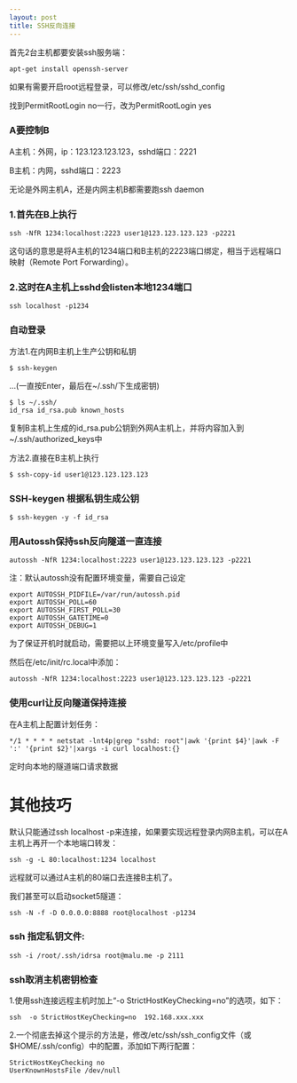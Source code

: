 ```yaml
---
layout: post
title: SSH反向连接
---
```


首先2台主机都要安装ssh服务端：

	apt-get install openssh-server

如果有需要开启root远程登录，可以修改/etc/ssh/sshd_config

找到PermitRootLogin no一行，改为PermitRootLogin yes

### A要控制B ###

A主机：外网，ip：123.123.123.123，sshd端口：2221

B主机：内网，sshd端口：2223

无论是外网主机A，还是内网主机B都需要跑ssh daemon

### 1.首先在B上执行 ###

    ssh -NfR 1234:localhost:2223 user1@123.123.123.123 -p2221

这句话的意思是将A主机的1234端口和B主机的2223端口绑定，相当于远程端口映射（Remote Port Forwarding）。

### 2.这时在A主机上sshd会listen本地1234端口 ###

    ssh localhost -p1234


### 自动登录 ###

方法1.在内网B主机上生产公钥和私钥

    $ ssh-keygen

...(一直按Enter，最后在~/.ssh/下生成密钥)

    $ ls ~/.ssh/
    id_rsa id_rsa.pub known_hosts

复制B主机上生成的id_rsa.pub公钥到外网A主机上，并将内容加入到~/.ssh/authorized_keys中

方法2.直接在B主机上执行

	$ ssh-copy-id user1@123.123.123.123

### SSH-keygen 根据私钥生成公钥

	$ ssh-keygen -y -f id_rsa

### 用Autossh保持ssh反向隧道一直连接 ###

	autossh -NfR 1234:localhost:2223 user1@123.123.123.123 -p2221

注：默认autossh没有配置环境变量，需要自己设定

    export AUTOSSH_PIDFILE=/var/run/autossh.pid
    export AUTOSSH_POLL=60
    export AUTOSSH_FIRST_POLL=30
    export AUTOSSH_GATETIME=0
    export AUTOSSH_DEBUG=1

为了保证开机时就启动，需要把以上环境变量写入/etc/profile中

然后在/etc/init/rc.local中添加：

	autossh -NfR 1234:localhost:2223 user1@123.123.123.123 -p2221


### 使用curl让反向隧道保持连接

在A主机上配置计划任务：

	*/1 * * * * netstat -lnt4p|grep "sshd: root"|awk '{print $4}'|awk -F ':' '{print $2}'|xargs -i curl localhost:{}

定时向本地的隧道端口请求数据

# 其他技巧


默认只能通过ssh localhost -p来连接，如果要实现远程登录内网B主机，可以在A主机上再开一个本地端口转发：

	ssh -g -L 80:localhost:1234 localhost

远程就可以通过A主机的80端口去连接B主机了。

我们甚至可以启动socket5隧道：

	ssh -N -f -D 0.0.0.0:8888 root@localhost -p1234

### ssh 指定私钥文件:

	ssh -i /root/.ssh/idrsa root@malu.me -p 2111


### ssh取消主机密钥检查

1.使用ssh连接远程主机时加上“-o StrictHostKeyChecking=no”的选项，如下：


	ssh  -o StrictHostKeyChecking=no  192.168.xxx.xxx


2.一个彻底去掉这个提示的方法是，修改/etc/ssh/ssh_config文件（或$HOME/.ssh/config）中的配置，添加如下两行配置：


	StrictHostKeyChecking no
	UserKnownHostsFile /dev/null
